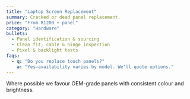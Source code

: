 ```yaml
---
title: "Laptop Screen Replacement"
summary: Cracked or dead panel replacement.
price: "From R1200 + panel"
category: "Hardware"
bullets:
  - Panel identification & sourcing
  - Clean fit; cable & hinge inspection
  - Pixel & backlight tests
faqs:
  - q: "Do you replace touch panels?"
    a: "Yes—availability varies by model. We’ll quote options."
---
```

Where possible we favour OEM-grade panels with consistent colour and brightness.
